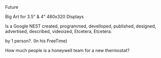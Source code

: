 Future 

Big Art for 3.5" &  4" 480x320 Displays

Is a Google NEST created, programmed, develloped, published, designed, advertised, described, videoized, Etcetera, Etcetera.

by 1 person?. (In his FreeTime)

How much people is a honeywell team for a new thermostat? 
